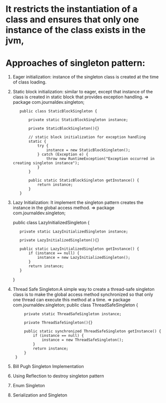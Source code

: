 # It restricts the instantiation of a class and ensures that only one instance of the class exists in the jvm, 

# Approaches of singleton pattern:
1. Eager initialization: instance of the singleton class is created at the time of class loading.
2. Static block initialization: similar to eager, except that instance of the class is created in static block that provides exception handling.
       =>
          package com.journaldev.singleton;
          
          public class StaticBlockSingleton {
          
              private static StaticBlockSingleton instance;
          
              private StaticBlockSingleton(){}
          
              // static block initialization for exception handling
              static {
                  try {
                      instance = new StaticBlockSingleton();
                  } catch (Exception e) {
                      throw new RuntimeException("Exception occurred in creating singleton instance");
                  }
              }
          
              public static StaticBlockSingleton getInstance() {
                  return instance;
              }
          }

3. Lazy Initialization:  It implement the singleton pattern creates the instance in the global access method.
        =>
      package com.journaldev.singleton;

      public class LazyInitializedSingleton {
      
          private static LazyInitializedSingleton instance;
      
          private LazyInitializedSingleton(){}
      
          public static LazyInitializedSingleton getInstance() {
              if (instance == null) {
                  instance = new LazyInitializedSingleton();
              }
              return instance;
          }
      }

4. Thread Safe Singleton:A simple way to create a thread-safe singleton class is to make the global access method synchronized so that only one thread can execute this method at a time.
         =>
       package com.journaldev.singleton;
        public class ThreadSafeSingleton {
        
            private static ThreadSafeSingleton instance;
        
            private ThreadSafeSingleton(){}
        
            public static synchronized ThreadSafeSingleton getInstance() {
                if (instance == null) {
                    instance = new ThreadSafeSingleton();
                }
                return instance;
            }
        }

5. Bill Pugh Singleton Implementation
6. Using Reflection to destroy singleton pattern
7. Enum Singleton
8. Serialization and Singleton

